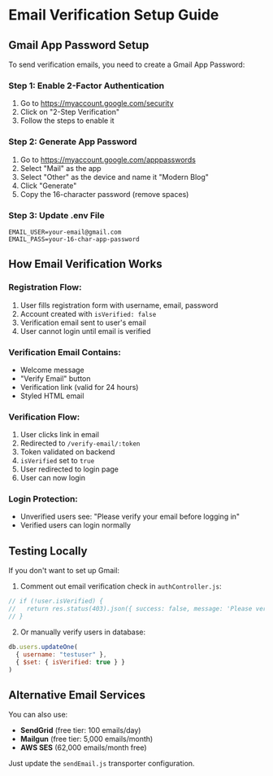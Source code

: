 # Email Verification Setup Guide

## Gmail App Password Setup

To send verification emails, you need to create a Gmail App Password:

### Step 1: Enable 2-Factor Authentication
1. Go to https://myaccount.google.com/security
2. Click on "2-Step Verification"
3. Follow the steps to enable it

### Step 2: Generate App Password
1. Go to https://myaccount.google.com/apppasswords
2. Select "Mail" as the app
3. Select "Other" as the device and name it "Modern Blog"
4. Click "Generate"
5. Copy the 16-character password (remove spaces)

### Step 3: Update .env File
```env
EMAIL_USER=your-email@gmail.com
EMAIL_PASS=your-16-char-app-password
```

## How Email Verification Works

### Registration Flow:
1. User fills registration form with username, email, password
2. Account created with `isVerified: false`
3. Verification email sent to user's email
4. User cannot login until email is verified

### Verification Email Contains:
- Welcome message
- "Verify Email" button
- Verification link (valid for 24 hours)
- Styled HTML email

### Verification Flow:
1. User clicks link in email
2. Redirected to `/verify-email/:token`
3. Token validated on backend
4. `isVerified` set to `true`
5. User redirected to login page
6. User can now login

### Login Protection:
- Unverified users see: "Please verify your email before logging in"
- Verified users can login normally

## Testing Locally

If you don't want to set up Gmail:
1. Comment out email verification check in `authController.js`:
```javascript
// if (!user.isVerified) {
//   return res.status(403).json({ success: false, message: 'Please verify your email...' });
// }
```

2. Or manually verify users in database:
```javascript
db.users.updateOne(
  { username: "testuser" },
  { $set: { isVerified: true } }
)
```

## Alternative Email Services

You can also use:
- **SendGrid** (free tier: 100 emails/day)
- **Mailgun** (free tier: 5,000 emails/month)
- **AWS SES** (62,000 emails/month free)

Just update the `sendEmail.js` transporter configuration.
